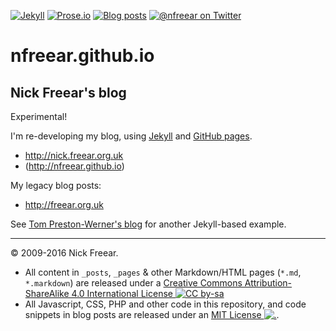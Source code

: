 
[![Jekyll][jekyll-icon]][jekyll]
[![Prose.io][prose-icon]][prose.io]
[![Blog posts][blog-icon]][blog]
[![@nfreear on Twitter][twit-icon]][twitter]

# nfreear.github.io

## Nick Freear's blog

Experimental!

I'm re-developing my blog, using [Jekyll][] and [GitHub pages][].

*  <http://nick.freear.org.uk>
* (<http://nfreear.github.io>)


My legacy blog posts:

* <http://freear.org.uk>


See [Tom Preston-Werner's blog][tom] for another Jekyll-based example.


---

© 2009-2016 Nick Freear.

*  All content in `_posts`, `_pages` & other Markdown/HTML pages (`*.md`, `*.markdown`) are
   released under a [Creative Commons Attribution-ShareAlike 4.0 International License ![CC by-sa][cc-icon]][cc]
*  All Javascript, CSS, PHP and other code in this repository, and code snippets
   in blog posts are released under an [MIT License ![.][mit-icon]][mit license].


[cc]: http://creativecommons.org/licenses/by-sa/4.0/
[cc-icon-lg]: https://i.creativecommons.org/l/by-sa/4.0/88x31.png
[cc-icon-sm]: https://i.creativecommons.org/l/by-sa/4.0/80x15.png
[cc-icon]: https://licensebuttons.net/l/by-sa/4.0/80x15.png "Content: Creative Commons License"
[MIT License]: http://nfreear.mit-license.org/
[mit-icon]: https://img.shields.io/badge/license-MIT-blue.svg "Code: MIT License"
[Jekyll]: http://jekyllrb.com/ "Powered by Jekyll & GitHub pages"
[jekyll-icon]: https://img.shields.io/badge/powered_by-Jekyll-ca0303.svg#!-j-red
[Prose.io]: http://prose.io/ "Edited via Prose.io"
[prose-icon]: https://img.shields.io/badge/edited_via-Prose.io-73955c.svg#!-d-green
[blog]: http://nick.freear.org.uk
[blog-icon]:  http://nick.freear.org.uk/badge.svg
[twitter]: https://twitter.com/nfreear "@nfreear on Twitter"
[twit-icon]: https://img.shields.io/twitter/follow/nfreear.svg?style=social
[GitHub pages]: https://pages.github.com/
[tom]: https://github.com/mojombo/mojombo.github.io
